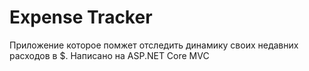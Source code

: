 # Expense Tracker

Приложение которое помжет отследить динамику своих недавних расходов в $. 
Написано на ASP.NET Core MVC
